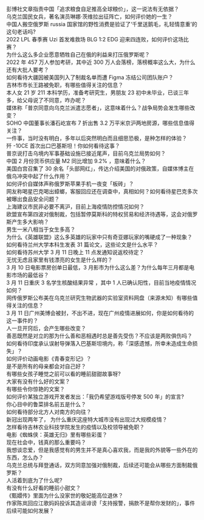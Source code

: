 彭博社文章指责中国「追求粮食自足推高全球粮价」，这一说法有无依据？  
乌克兰国民女兵，著名演员琳娜·茨维拉出征阵亡，如何评价她的一生？  
中国人搬空俄罗斯 russia 国家馆的野性消费是验证了‘千里送鹅毛，礼轻情意重’的这句老话吗?  
2022 LPL 春季赛 Uzi 首发难救场 BLG 1:2 EDG 迎来四连败，如何评价这场比赛？  
为什么这么多企业愿意牺牲自己在俄的利益来打压俄罗斯呢？  
2022 年 457 万人参加考研，其中近 300 万人会落榜，落榜概率这么大，为什么还有大批人要考？  
如何看待大疆因被美国列入了制裁名单而遭 Figma 冻结公司团队账户？  
吉林市市长王路被免职，有哪些值得关注的信息？  
本人女 21 岁 211 本科学历，准备考研究生，男朋友 23 初中未毕业，已谈三年多，给父母说了不同意，咋办呢？  
媒体称「普京同意向乌克兰派遣志愿者」，这意味着什么？战争局势会发生哪些改变？  
SOHO 中国董事长潘石屹宣布 7 折出售 3.2 万平米京沪两地房源，哪些信息值得关注？  
一件事，当时没有明白，多年以后突然明白而且细思恐极，是种怎样的体验？  
歼 -10CE 首次出口巴基斯坦！你如何看待这事？  
普京说打击乌境内军事基础设施已接近尾声，目前乌克兰局势如何？  
中国 2 月份货币供应量 M2 同比增加 9.2% ，意味着什么？  
美国白宫召集了 30 余名「头部网红」，传达介绍美国的对俄政策，自媒体博主在俄乌冲突中起了什么作用？  
如何评价自媒体声称俄罗斯苹果手机一夜变「板砖」？  
网友称喝星巴克喝出蟑螂，客服回应还在调查中，真相如何？如何看待星巴克多次被曝出食品安全问题？  
上海建议市民非必要不离沪，目前上海疫情防控情况如何？  
欧盟宣布第四波对俄制裁，包括暂停莫斯科的特权贸易和经济待遇等，这会对俄罗斯产生多大影响？  
男生一米八相当于女生多高？  
为什么《英雄联盟》这么多英雄的玩家中只有奇亚娜玩家的嘴硬成了一种现象？  
如何看待兰州大学本科生发表 31 篇论文，这些论文是什么水平？  
如何看待苏州大学 3 月 11 日晚上 11 点发通知说返校待定？  
无忧无虑且家里有钱漂亮的女生是什么样的？  
3 月 10 日电影票房创单日最低，3 月影市为什么这么差？为什么每年三月都是电影市场的最低谷？  
3 月 11 日重庆 3 名学生核酸结果异常 ，其中 1 人已确认阳性，目前当地疫情情况如何？  
网传俄罗斯公布美在乌克兰研究生物武器的实验室资料网盘（来源未知）有哪些值得关注的信息？  
3 月 11 日广州美博会被封，不出不进，现在广州疫情进展如何，你是如何看待的这一事件的？  
人一旦开窍后，会产生哪些改变？  
善恶既然是对立的那为什么善和恶相遇时总是善先受伤？不应该是两败俱伤吗？  
如何看待印度承认误射导弹落入巴基斯坦境内，称「深感遗憾，所幸未造成生命损失」？  
如何评价动画电影《青春变形记》？  
是不是所有的母亲都会对自己好？  
有哪些女孩子睡觉之前可以看的睡前甜甜故事呀?  
大家有没有什么好的文案？  
有哪些令你惊艳的文案？  
如何评价某独立游戏开发者发出：「我仍希望游戏版号停发 500 年」的宣言?  
你心目中的鲁菜排名前五是什么？  
如何看待部分北方人对南方的向往？  
新冠出现两年了， 为什么重庆这座特大城市没有出现过大规模疫情？  
怎样看待吉林农业科技学院发生的疫情以及校领导被免职？  
电影《蜘蛛侠：英雄无归》里有哪些彩蛋？  
现在社会中，钱真的那么重要吗？  
我想谈恋爱，但是我感觉有的男生并不是真心喜欢我，而是我的外貌等一些外在的东西，怎么办？  
乌克兰总统与拜登通话，双方同意加强对俄制裁，后续还可能会从哪些方面制裁俄罗斯？  
人活着到底为了什么呢?  
有没有什么好看的睡前小甜文？  
《甄嬛传》里面为什么没家世的敬妃能高位退休？  
作家陈岚回应江歌妈妈投诉其造谣诽谤「支持报警，捐款不是帮你发财的」，事件后续可能如何发展？  
